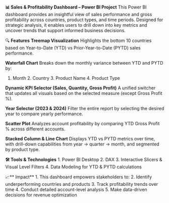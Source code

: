 **📊 Sales & Profitability Dashboard – Power BI Project**
This Power BI dashboard provides an insightful view of sales performance and gross profitability across countries, product types, and time periods. Designed for strategic analysis,
it enables users to drill down into key metrics and uncover trends that support informed business decisions.

🔍 **Features**
**Treemap Visualization**
Highlights the bottom 10 countries based on Year-to-Date (YTD) vs Prior-Year-to-Date (PYTD) sales performance.

**Waterfall Chart**
Breaks down the monthly variance between YTD and PYTD by:
	
  1. Month
	2. Country
	3. Product Name
	4. Product Type

**Dynamic KPI Selector (Sales, Quantity, Gross Profit)**
A unified switcher that updates all visuals based on the selected measure (except Gross Profit %).

**Year Selector (2023 & 2024)**
Filter the entire report by selecting the desired year to compare yearly performance.

**Scatter Plot**
Analyzes account profitability by comparing YTD Gross Profit % across different accounts.

**Stacked Column & Line Chart**
Displays YTD vs PYTD metrics over time, with drill-down capabilities from year → quarter → month, and segmented by product type.

**🛠 Tools & Technologies**
	1. Power BI Desktop
	2. DAX
	3. Interactive Slicers & Visual Level Filters
	4. Data Modeling for YTD & PYTD calculations

📈** Impact**
	1. This dashboard empowers stakeholders to:
	2. Identify underperforming countries and products
	3. Track profitability trends over time
	4. Conduct detailed account-level analysis
	5. Make data-driven decisions for revenue optimization
